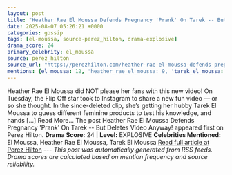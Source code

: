 ```yaml
---
layout: post
title: "Heather Rae El Moussa Defends Pregnancy 'Prank' On Tarek -- But Deletes Video Anyway!"
date: 2025-08-07 05:26:21 +0000
categories: gossip
tags: [el-moussa, source-perez_hilton, drama-explosive]
drama_score: 24
primary_celebrity: el_moussa
source: perez_hilton
source_url: "https://perezhilton.com/heather-rae-el-moussa-defends-pregnancy-prank-deleted-video/"
mentions: {el_moussa: 12, 'heather_rae_el_moussa: 9, 'tarek_el_moussa: 3}
---
```


Heather Rae El Moussa did NOT please her fans with this new video! On Tuesday, the Flip Off star took to Instagram to share a new fun video — or so she thought. In the since-deleted clip, she’s getting her hubby Tarek El Moussa to guess different feminine products to test his knowledge, and hands [...] Read More... The post Heather Rae El Moussa Defends Pregnancy 'Prank' On Tarek -- But Deletes Video Anyway! appeared first on Perez Hilton. **Drama Score:** 24 | **Level:** EXPLOSIVE **Celebrities Mentioned:** El Moussa, Heather Rae El Moussa, Tarek El Moussa [Read full article at Perez Hilton](https://perezhilton.com/heather-rae-el-moussa-defends-pregnancy-prank-deleted-video/) --- *This post was automatically generated from RSS feeds. Drama scores are calculated based on mention frequency and source reliability.*